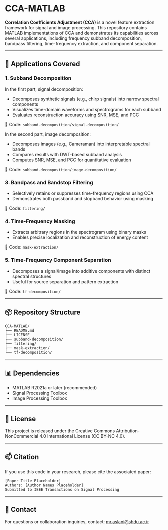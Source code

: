 # CCA-MATLAB

**Correlation Coefficients Adjustment (CCA)** is a novel feature extraction framework for signal and image processing. This repository contains MATLAB implementations of CCA and demonstrates its capabilities across several applications, including frequency subband decomposition, bandpass filtering, time-frequency extraction, and component separation.

---

## 🔬 Applications Covered

### 1. Subband Decomposition

In the first part, signal decomposition:
- Decomposes synthetic signals (e.g., chirp signals) into narrow spectral components
- Visualizes time-domain waveforms and spectrograms for each subband
- Evaluates reconstruction accuracy using SNR, MSE, and PCC

📁 Code: `subband-decomposition/signal-decomposition/`

In the second part, image decomposition:
- Decomposes images (e.g., Cameraman) into interpretable spectral bands
- Compares results with DWT-based subband analysis
- Computes SNR, MSE, and PCC for quantitative evaluation

📁 Code: `subband-decomposition/image-decomposition/`

### 3. Bandpass and Bandstop Filtering

- Selectively retains or suppresses time-frequency regions using CCA
- Demonstrates both passband and stopband behavior using masking

📁 Code: `filtering/`

### 4. Time-Frequency Masking

- Extracts arbitrary regions in the spectrogram using binary masks
- Enables precise localization and reconstruction of energy content

📁 Code: `mask-extraction/`

### 5. Time-Frequency Component Separation

- Decomposes a signal/image into additive components with distinct spectral structures
- Useful for source separation and pattern extraction

📁 Code: `tf-decomposition/`

---

## 📦 Repository Structure

```
CCA-MATLAB/
├── README.md
├── LICENSE
├── subband-decomposition/
├── filtering/
├── mask-extraction/
└── tf-decomposition/             
```

---

## 📊 Dependencies

- MATLAB R2021a or later (recommended)
- Signal Processing Toolbox
- Image Processing Toolbox

---

## 📄 License

This project is released under the Creative Commons Attribution-NonCommercial 4.0 International License (CC BY-NC 4.0).

---

## 📫 Citation

If you use this code in your research, please cite the associated paper:

```
[Paper Title Placeholder]
Authors: [Author Names Placeholder]
Submitted to IEEE Transactions on Signal Processing
```

---

## 🔗 Contact

For questions or collaboration inquiries, contact: mr.aslani@shdu.ac.ir

